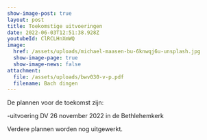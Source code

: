 ```yaml
---
show-image-post: true
layout: post
title: Toekomstige uitvoeringen
date: 2022-06-03T12:51:38.928Z
youtubeId: ClRCLHnXmWQ
image:
  href: /assets/uploads/michael-maasen-bu-6knwqj6u-unsplash.jpg
  show-image-page: true
  show-image-news: false
attachment:
  file: /assets/uploads/bwv030-v-p.pdf
  filename: Bach dingen
---
```

De plannen voor de toekomst zijn:

\-uitvoering DV 26 november 2022 in de Bethlehemkerk

Verdere plannen worden nog uitgewerkt.
